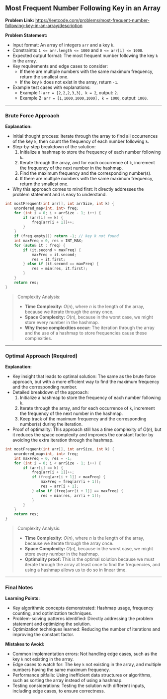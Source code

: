 ## Most Frequent Number Following Key in an Array
**Problem Link:** https://leetcode.com/problems/most-frequent-number-following-key-in-an-array/description

**Problem Statement:**
- Input format: An array of integers `arr` and a key `k`.
- Constraints: `1 <= arr.length <= 1000` and `0 <= arr[i] <= 1000`.
- Expected output format: The most frequent number following the key `k` in the array.
- Key requirements and edge cases to consider:
  - If there are multiple numbers with the same maximum frequency, return the smallest one.
  - If the key `k` does not exist in the array, return `-1`.
- Example test cases with explanations:
  - Example 1: `arr = [2,2,2,3,3], k = 2`, output: `2`.
  - Example 2: `arr = [1,1000,1000,1000], k = 1000`, output: `1000`.

---

### Brute Force Approach
**Explanation:**
- Initial thought process: Iterate through the array to find all occurrences of the key `k`, then count the frequency of each number following `k`.
- Step-by-step breakdown of the solution:
  1. Initialize a hashmap to store the frequency of each number following `k`.
  2. Iterate through the array, and for each occurrence of `k`, increment the frequency of the next number in the hashmap.
  3. Find the maximum frequency and the corresponding number(s).
  4. If there are multiple numbers with the same maximum frequency, return the smallest one.
- Why this approach comes to mind first: It directly addresses the problem statement and is easy to understand.

```cpp
int mostFrequent(int arr[], int arrSize, int k) {
    unordered_map<int, int> freq;
    for (int i = 0; i < arrSize - 1; i++) {
        if (arr[i] == k) {
            freq[arr[i + 1]]++;
        }
    }
    if (freq.empty()) return -1; // key k not found
    int maxFreq = 0, res = INT_MAX;
    for (auto& it : freq) {
        if (it.second > maxFreq) {
            maxFreq = it.second;
            res = it.first;
        } else if (it.second == maxFreq) {
            res = min(res, it.first);
        }
    }
    return res;
}
```

> Complexity Analysis:
> - **Time Complexity:** $O(n)$, where $n$ is the length of the array, because we iterate through the array once.
> - **Space Complexity:** $O(n)$, because in the worst case, we might store every number in the hashmap.
> - **Why these complexities occur:** The iteration through the array and the use of a hashmap to store frequencies cause these complexities.

---

### Optimal Approach (Required)
**Explanation:**
- Key insight that leads to optimal solution: The same as the brute force approach, but with a more efficient way to find the maximum frequency and the corresponding number.
- Detailed breakdown of the approach:
  1. Initialize a hashmap to store the frequency of each number following `k`.
  2. Iterate through the array, and for each occurrence of `k`, increment the frequency of the next number in the hashmap.
  3. Keep track of the maximum frequency and the corresponding number(s) during the iteration.
- Proof of optimality: This approach still has a time complexity of $O(n)$, but it reduces the space complexity and improves the constant factor by avoiding the extra iteration through the hashmap.

```cpp
int mostFrequent(int arr[], int arrSize, int k) {
    unordered_map<int, int> freq;
    int maxFreq = 0, res = -1;
    for (int i = 0; i < arrSize - 1; i++) {
        if (arr[i] == k) {
            freq[arr[i + 1]]++;
            if (freq[arr[i + 1]] > maxFreq) {
                maxFreq = freq[arr[i + 1]];
                res = arr[i + 1];
            } else if (freq[arr[i + 1]] == maxFreq) {
                res = min(res, arr[i + 1]);
            }
        }
    }
    return res;
}
```

> Complexity Analysis:
> - **Time Complexity:** $O(n)$, where $n$ is the length of the array, because we iterate through the array once.
> - **Space Complexity:** $O(n)$, because in the worst case, we might store every number in the hashmap.
> - **Optimality proof:** This is the optimal solution because we must iterate through the array at least once to find the frequencies, and using a hashmap allows us to do so in linear time.

---

### Final Notes

**Learning Points:**
- Key algorithmic concepts demonstrated: Hashmap usage, frequency counting, and optimization techniques.
- Problem-solving patterns identified: Directly addressing the problem statement and optimizing the solution.
- Optimization techniques learned: Reducing the number of iterations and improving the constant factor.

**Mistakes to Avoid:**
- Common implementation errors: Not handling edge cases, such as the key `k` not existing in the array.
- Edge cases to watch for: The key `k` not existing in the array, and multiple numbers having the same maximum frequency.
- Performance pitfalls: Using inefficient data structures or algorithms, such as sorting the array instead of using a hashmap.
- Testing considerations: Testing the solution with different inputs, including edge cases, to ensure correctness.